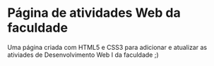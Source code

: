 # Página de atividades Web da faculdade
 Uma página criada com HTML5 e CSS3 para adicionar e atualizar as ativiades de Desenvolvimento Web I da faculdade ;)

